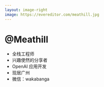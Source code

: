 ```yaml
---
layout: image-right
image: https://evereditor.com/meathill.jpg
---
```


# @Meathill

- 全栈工程师
- 兴趣使然的分享者
- OpenAI 应用开发
- 现居广州
- 微信：wakabanga
